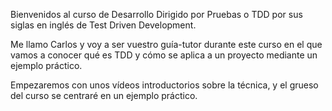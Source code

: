Bienvenidos al curso de Desarrollo Dirigido por Pruebas o TDD por sus siglas en inglés de  Test Driven Development.

Me llamo Carlos y voy a ser vuestro guía-tutor durante este curso en el que vamos 
a conocer qué es TDD y cómo se aplica a un proyecto mediante un ejemplo práctico.

Empezaremos con unos vídeos introductorios sobre la técnica, y el grueso del curso se centraré en un ejemplo práctico.




